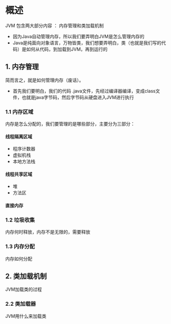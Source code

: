 # 概述

JVM 包含两大部分内容 ： 内存管理和类加载机制

- 因为Java自动管理内存，所以我们要弄明白JVM是怎么管理内存的
- Java是纯面向对象语言，万物皆类，我们想要弄明白，类（也就是我们写的代码）是如何从代码，到加载到JVM，再到运行的

## 1. 内存管理

简而言之，就是如何管理内存（废话）。

- 首先我们要明白，我们的代码 .java文件，先经过编译器编译，变成class文件，也就是java字节码，然后字节码从硬盘进入JVM进行执行

### 1.1 内存区域

内存是怎么分配的，我们要管理的是哪些部分，主要分为三部分：

#### 线程隔离区域

- 程序计数器
- 虚拟机栈
- 本地方法栈

#### 线程共享区域

- 堆
- 方法区

#### 直接内存

### 1.2 垃圾收集

内存何时释放，内存不是无限的，需要释放

### 1.3 内存分配

内存如何分配

## 2. 类加载机制

JVM加载类的过程

### 2.2 类加载器

JVM用什么来加载类